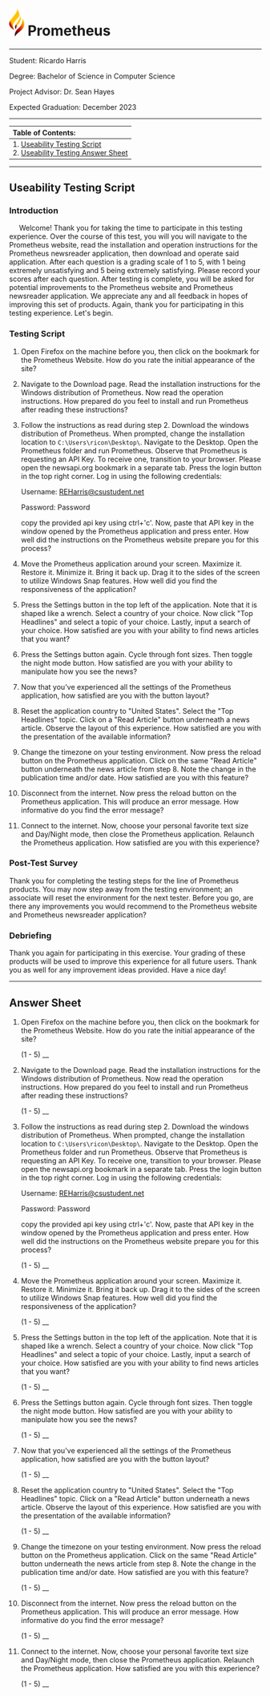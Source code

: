 
# <img src="../media/prometheus_logo.png" style="width:30px"> Prometheus

---
Student: Ricardo Harris

Degree: Bachelor of Science in Computer Science

Project Advisor: Dr. Sean Hayes

Expected Graduation: December 2023

---

<table>
	<thead>
		<tr>
			<th align="left">
				Table of Contents:
			</th>
		</tr>
	</thead>
	<tbody>
		<tr>
			<td>
				1. <a href="#script">Useability Testing Script</a><br />
				2. <a href="#answer">Useability Testing Answer Sheet</a>
			</td>
		</tr>
	</tbody>
</table>

---
## Useability Testing Script <a id="script"></a>

### Introduction
<p>
	&nbsp;&nbsp;&nbsp;&nbsp;&nbsp;Welcome! Thank you for taking the time to participate in this testing experience. Over the course of this test, you will  you will navigate to the Prometheus website, read the installation and operation instructions for the Prometheus newsreader application, then download and operate said application. After each question is a grading scale of 1 to 5, with 1 being extremely unsatisfying and 5 being extremely satisfying. Please record your scores after each question. After testing is complete, you will be asked for potential improvements to the Prometheus website and Prometheus newsreader application. We appreciate any and all feedback in hopes of improving this set of products. Again, thank you for participating in this testing experience. Let's begin.
</p>

### Testing Script
1. Open Firefox on the machine before you, then click on the bookmark for the Prometheus Website. How do you rate the initial appearance of the site?

2. Navigate to the Download page. Read the installation instructions for the Windows distribution of Prometheus. Now read the operation instructions. How prepared do you feel to install and run Prometheus after reading these instructions?

3. Follow the instructions as read during step 2. Download the windows distribution of Prometheus. When prompted, change the installation location to ```C:\Users\ricon\Desktop\```. Navigate to the Desktop. Open the Prometheus folder and run Prometheus. Observe that Prometheus is requesting an API Key. To receive one, transition to your browser. Please open the newsapi.org bookmark in a separate tab. Press the login button in the top right corner. Log in using the following credentials:

	Username: REHarris@csustudent.net

	Password: Password

	copy the provided api key using ctrl+'c'. Now, paste that API key in the window opened by the Prometheus application and press enter. How well did the instructions on the Prometheus website prepare you for this process?

4. Move the Prometheus application around your screen. Maximize it. Restore it. Minimize it. Bring it back up. Drag it to the sides of the screen to utilize Windows Snap features. How well did you find the responsiveness of the application?

5. Press the Settings button in the top left of the application. Note that it is shaped like a wrench. Select a country of your choice. Now click "Top Headlines" and select a topic of your choice. Lastly, input a search of your choice. How satisfied are you with your ability to find news articles that you want?

6. Press the Settings button again. Cycle through font sizes. Then toggle the night mode button. How satisfied are you with your ability to manipulate how you see the news?

7. Now that you've experienced all the settings of the Prometheus application, how satisfied are you with the button layout?

8. Reset the application country to "United States". Select the "Top Headlines" topic. Click on a "Read Article" button underneath a news article. Observe the layout of this experience. How satisfied are you with the presentation of the available information?

9. Change the timezone on your testing environment. Now press the reload button on the Prometheus application. Click on the same "Read Article" button underneath the news article from step 8. Note the change in the publication time and/or date. How satisfied are you with this feature?

10. Disconnect from the internet. Now press the reload button on the Prometheus application. This will produce an error message. How informative do you find the error message?

11. Connect to the internet. Now, choose your personal favorite text size and Day/Night mode, then close the Prometheus application. Relaunch the Prometheus application. How satisfied are you with this experience?

### Post-Test Survey
Thank you for completing the testing steps for the line of Prometheus products. You may now step away from the testing environment; an associate will reset the environment for the next tester. Before you go, are there any improvements you would recommend to the Prometheus website and Prometheus newsreader application?

### Debriefing
Thank you again for participating in this exercise. Your grading of these products will be used to improve this experience for all future users. Thank you as well for any improvement ideas provided. Have a nice day!

---

## Answer Sheet <a id="answer"></a>
1. Open Firefox on the machine before you, then click on the bookmark for the Prometheus Website. How do you rate the initial appearance of the site?

	(1 - 5) __

2. Navigate to the Download page. Read the installation instructions for the Windows distribution of Prometheus. Now read the operation instructions. How prepared do you feel to install and run Prometheus after reading these instructions?

	(1 - 5) __

3. Follow the instructions as read during step 2. Download the windows distribution of Prometheus. When prompted, change the installation location to ```C:\Users\ricon\Desktop\```. Navigate to the Desktop. Open the Prometheus folder and run Prometheus. Observe that Prometheus is requesting an API Key. To receive one, transition to your browser. Please open the newsapi.org bookmark in a separate tab. Press the login button in the top right corner. Log in using the following credentials:

	Username: REHarris@csustudent.net

	Password: Password

	copy the provided api key using ctrl+'c'. Now, paste that API key in the window opened by the Prometheus application and press enter. How well did the instructions on the Prometheus website prepare you for this process?

	(1 - 5) __

4. Move the Prometheus application around your screen. Maximize it. Restore it. Minimize it. Bring it back up. Drag it to the sides of the screen to utilize Windows Snap features. How well did you find the responsiveness of the application?

	(1 - 5) __

5. Press the Settings button in the top left of the application. Note that it is shaped like a wrench. Select a country of your choice. Now click "Top Headlines" and select a topic of your choice. Lastly, input a search of your choice. How satisfied are you with your ability to find news articles that you want?

	(1 - 5) __

6. Press the Settings button again. Cycle through font sizes. Then toggle the night mode button. How satisfied are you with your ability to manipulate how you see the news?

	(1 - 5) __

7. Now that you've experienced all the settings of the Prometheus application, how satisfied are you with the button layout?

	(1 - 5) __

8. Reset the application country to "United States". Select the "Top Headlines" topic. Click on a "Read Article" button underneath a news article. Observe the layout of this experience. How satisfied are you with the presentation of the available information?

	(1 - 5) __

9. Change the timezone on your testing environment. Now press the reload button on the Prometheus application. Click on the same "Read Article" button underneath the news article from step 8. Note the change in the publication time and/or date. How satisfied are you with this feature?

	(1 - 5) __

10. Disconnect from the internet. Now press the reload button on the Prometheus application. This will produce an error message. How informative do you find the error message?

	(1 - 5) __

11. Connect to the internet. Now, choose your personal favorite text size and Day/Night mode, then close the Prometheus application. Relaunch the Prometheus application. How satisfied are you with this experience?

	(1 - 5) __
